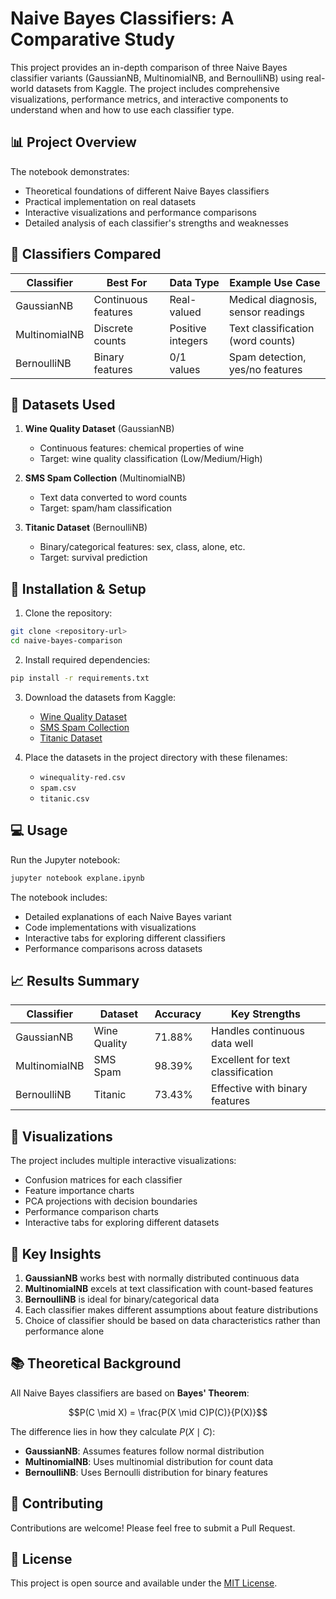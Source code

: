 # Naive Bayes Classifiers: A Comparative Study

This project provides an in-depth comparison of three Naive Bayes classifier variants (GaussianNB, MultinomialNB, and BernoulliNB) using real-world datasets from Kaggle. The project includes comprehensive visualizations, performance metrics, and interactive components to understand when and how to use each classifier type.

## 📊 Project Overview

The notebook demonstrates:
- Theoretical foundations of different Naive Bayes classifiers
- Practical implementation on real datasets
- Interactive visualizations and performance comparisons
- Detailed analysis of each classifier's strengths and weaknesses

## 🧮 Classifiers Compared

| Classifier | Best For | Data Type | Example Use Case |
|------------|----------|-----------|------------------|
| GaussianNB | Continuous features | Real-valued | Medical diagnosis, sensor readings |
| MultinomialNB | Discrete counts | Positive integers | Text classification (word counts) |
| BernoulliNB | Binary features | 0/1 values | Spam detection, yes/no features |

## 📁 Datasets Used

1. **Wine Quality Dataset** (GaussianNB)
   - Continuous features: chemical properties of wine
   - Target: wine quality classification (Low/Medium/High)

2. **SMS Spam Collection** (MultinomialNB)
   - Text data converted to word counts
   - Target: spam/ham classification

3. **Titanic Dataset** (BernoulliNB)
   - Binary/categorical features: sex, class, alone, etc.
   - Target: survival prediction

## 🚀 Installation & Setup

1. Clone the repository:
```bash
git clone <repository-url>
cd naive-bayes-comparison
```

2. Install required dependencies:
```bash
pip install -r requirements.txt
```

3. Download the datasets from Kaggle:
   - [Wine Quality Dataset](https://www.kaggle.com/datasets/uciml/red-wine-quality-cortez-et-al-2009)
   - [SMS Spam Collection](https://www.kaggle.com/datasets/uciml/sms-spam-collection-dataset)
   - [Titanic Dataset](https://www.kaggle.com/competitions/titanic/data)

4. Place the datasets in the project directory with these filenames:
   - `winequality-red.csv`
   - `spam.csv`
   - `titanic.csv`

## 💻 Usage

Run the Jupyter notebook:
```bash
jupyter notebook explane.ipynb
```

The notebook includes:
- Detailed explanations of each Naive Bayes variant
- Code implementations with visualizations
- Interactive tabs for exploring different classifiers
- Performance comparisons across datasets

## 📈 Results Summary

| Classifier | Dataset | Accuracy | Key Strengths |
|------------|---------|----------|---------------|
| GaussianNB | Wine Quality | 71.88% | Handles continuous data well |
| MultinomialNB | SMS Spam | 98.39% | Excellent for text classification |
| BernoulliNB | Titanic | 73.43% | Effective with binary features |

## 🎨 Visualizations

The project includes multiple interactive visualizations:
- Confusion matrices for each classifier
- Feature importance charts
- PCA projections with decision boundaries
- Performance comparison charts
- Interactive tabs for exploring different datasets

## 🧠 Key Insights

1. **GaussianNB** works best with normally distributed continuous data
2. **MultinomialNB** excels at text classification with count-based features
3. **BernoulliNB** is ideal for binary/categorical data
4. Each classifier makes different assumptions about feature distributions
5. Choice of classifier should be based on data characteristics rather than performance alone

## 📚 Theoretical Background

All Naive Bayes classifiers are based on **Bayes' Theorem**:

$$P(C \mid X) = \frac{P(X \mid C)P(C)}{P(X)}$$

The difference lies in how they calculate $P(X \mid C)$:
- **GaussianNB**: Assumes features follow normal distribution
- **MultinomialNB**: Uses multinomial distribution for count data
- **BernoulliNB**: Uses Bernoulli distribution for binary features

## 🤝 Contributing

Contributions are welcome! Please feel free to submit a Pull Request.

## 📄 License

This project is open source and available under the [MIT License](LICENSE).
